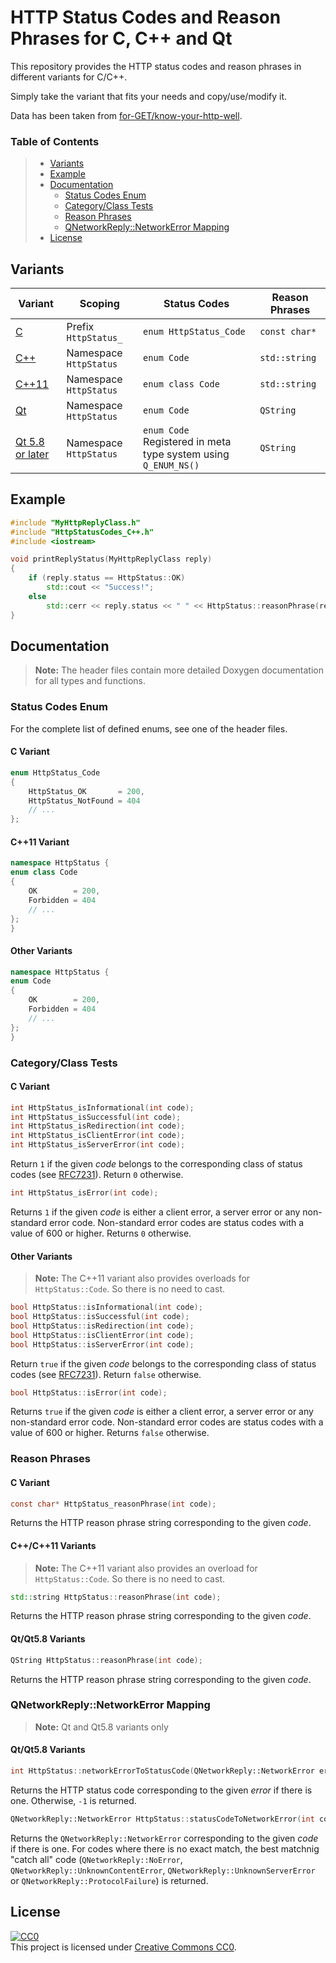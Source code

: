 # HTTP Status Codes and Reason Phrases for C, C++ and Qt #

This repository provides the HTTP status codes and reason phrases in different variants for C/C++.

Simply take the variant that fits your needs and copy/use/modify it.

Data has been taken from [for-GET/know-your-http-well](https://github.com/for-GET/know-your-http-well).

### Table of Contents ###

> - [Variants](#variants)
> - [Example](#example)
> - [Documentation](#examples)
>   - [Status Codes Enum](#status-codes-enum)
>   - [Category/Class Tests](#categoryclass-tests)
>   - [Reason Phrases](#reason-phrases)
>   - [QNetworkReply::NetworkError Mapping](#qnetworkreplynetworkerror-mapping)
> - [License](#license)



## Variants ##

| Variant                                    | Scoping                | Status Codes                                                       | Reason Phrases |
|--------------------------------------------|------------------------|--------------------------------------------------------------------|----------------|
| [C](HttpStatusCodes_C.h)                   | Prefix `HttpStatus_`   | `enum HttpStatus_Code`                                             | `const char*`  |
| [C++](HttpStatusCodes_C++.h)               | Namespace `HttpStatus` | `enum Code`                                                        | `std::string`  |
| [C++11](HttpStatusCodes_C++11.h)           | Namespace `HttpStatus` | `enum class Code`                                                  | `std::string`  |
| [Qt](HttpStatusCodes_Qt.h)                 | Namespace `HttpStatus` | `enum Code`                                                        | `QString`      |
| [Qt 5.8 or later](HttpStatusCodes_Qt5.8.h) | Namespace `HttpStatus` | `enum Code`<br>Registered in meta type system using `Q_ENUM_NS()`  | `QString`      |



## Example ##

```c++
#include "MyHttpReplyClass.h"
#include "HttpStatusCodes_C++.h"
#include <iostream>

void printReplyStatus(MyHttpReplyClass reply)
{
	if (reply.status == HttpStatus::OK)
		std::cout << "Success!";
	else
		std::cerr << reply.status << " " << HttpStatus::reasonPhrase(reply.status);
}
```



## Documentation ##

> **Note:** The header files contain more detailed Doxygen documentation for all types and functions.

### Status Codes Enum ###

For the complete list of defined enums, see one of the header files.

#### C Variant ####
```c
enum HttpStatus_Code
{
	HttpStatus_OK       = 200,
	HttpStatus_NotFound = 404 
	// ...
};
```

#### C++11 Variant ####
```c++
namespace HttpStatus {
enum class Code
{
	OK        = 200,
	Forbidden = 404
	// ...
};
}
```

#### Other Variants ####
```c++
namespace HttpStatus {
enum Code
{
	OK        = 200,
	Forbidden = 404
	// ...
};
}
```


### Category/Class Tests ###

#### C Variant ####
```c
int HttpStatus_isInformational(int code);
int HttpStatus_isSuccessful(int code);
int HttpStatus_isRedirection(int code);
int HttpStatus_isClientError(int code);
int HttpStatus_isServerError(int code);
```
Return `1` if the given _code_ belongs to the corresponding class of status codes (see [RFC7231](https://tools.ietf.org/html/rfc7231#section-6)).
Return `0` otherwise.

```c
int HttpStatus_isError(int code);
```
Returns `1` if the given _code_ is either a client error, a server error or any non-standard error code.
Non-standard error codes are status codes with a value of 600 or higher.
Returns `0` otherwise.

#### Other Variants ####
> **Note:** The C++11 variant also provides overloads for `HttpStatus::Code`. So there is no need to cast.

```c++
bool HttpStatus::isInformational(int code);
bool HttpStatus::isSuccessful(int code);
bool HttpStatus::isRedirection(int code);
bool HttpStatus::isClientError(int code);
bool HttpStatus::isServerError(int code);
```
Return `true` if the given _code_ belongs to the corresponding class of status codes (see [RFC7231](https://tools.ietf.org/html/rfc7231#section-6)).
Return `false` otherwise.



```c++
bool HttpStatus::isError(int code);
```
Returns `true` if the given _code_ is either a client error, a server error or any non-standard error code.
Non-standard error codes are status codes with a value of 600 or higher.
Returns `false` otherwise.


### Reason Phrases ###

#### C Variant ####
```c
const char* HttpStatus_reasonPhrase(int code);
```
Returns the HTTP reason phrase string corresponding to the given _code_.

#### C++/C++11 Variants ####
> **Note:** The C++11 variant also provides an overload for `HttpStatus::Code`. So there is no need to cast.
```c++
std::string HttpStatus::reasonPhrase(int code);
```
Returns the HTTP reason phrase string corresponding to the given _code_.

#### Qt/Qt5.8 Variants ####
```c++
QString HttpStatus::reasonPhrase(int code);
```
Returns the HTTP reason phrase string corresponding to the given _code_.


### QNetworkReply::NetworkError Mapping ###

> **Note:** Qt and Qt5.8 variants only

#### Qt/Qt5.8 Variants ####
```c++
int HttpStatus::networkErrorToStatusCode(QNetworkReply::NetworkError error);
```
Returns the HTTP status code corresponding to the given _error_ if there is one.
Otherwise, `-1` is returned.

```c++
QNetworkReply::NetworkError HttpStatus::statusCodeToNetworkError(int code);
```
Returns the `QNetworkReply::NetworkError` corresponding to the given _code_ if there is one.
For codes where there is no exact match, the best matchnig "catch all" code (`QNetworkReply::NoError`,
`QNetworkReply::UnknownContentError`, `QNetworkReply::UnknownServerError` or `QNetworkReply::ProtocolFailure`)
is returned.



## License ##
[![CC0](https://licensebuttons.net/p/zero/1.0/80x15.png)](http://creativecommons.org/publicdomain/zero/1.0/)    
This project is licensed under [Creative Commons CC0](LICENSE).
